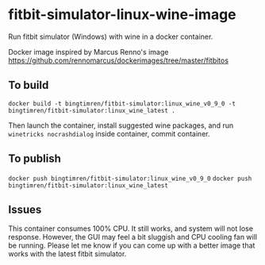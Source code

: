 # fitbit-simulator-linux-wine-image
Run fitbit simulator (Windows) with wine in a docker container.

Docker image inspired by Marcus Renno's image https://github.com/rennomarcus/dockerimages/tree/master/fitbitos

## To build
`docker build -t bingtimren/fitbit-simulator:linux_wine_v0_9_0 -t bingtimren/fitbit-simulator:linux_wine_latest .`

Then launch the container, install suggested wine packages, and run `winetricks nocrashdialog` inside container, commit container.

## To publish
`docker push bingtimren/fitbit-simulator:linux_wine_v0_9_0`
`docker push bingtimren/fitbit-simulator:linux_wine_latest`

## Issues

This container consumes 100% CPU. It still works, and system will not lose response. However, the GUI may feel a bit sluggish and CPU cooling fan will be running. Please let me know if you can come up with a better image that works with the latest fitbit simulator.